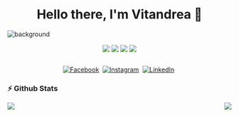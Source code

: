 <p>
  <h1 align="center"><b>Hello there, I'm Vitandrea 👋</b></h1>
</p>

![background](https://user-images.githubusercontent.com/49589259/137596383-8616a24f-a5fe-4ee6-a3e9-d6584d8a1e3f.png)

<p align="center">
  <img align="center" src="https://komarev.com/ghpvc/?username=Vita98"></img>
  <img align="center" src="https://badges.pufler.dev/repos/Vita98"></img>
  <img align="center" src="https://badges.pufler.dev/commits/monthly/Vita98"></img>
  <img align="center" src="https://badges.pufler.dev/years/Vita98"></img>
</p>

<p align="center">
<br>
  <a href="https://www.facebook.com/vitandrea.sorino/"><img src="https://img.shields.io/badge/facebook-%231877F2.svg?&style=for-the-badge&logo=facebook&logoColor=white" alt="Facebook" /></a>&nbsp;
  <a href="https://instagram.com/sorinovitandrea/"><img src="https://img.shields.io/badge/instagram-%23E4405F.svg?&style=for-the-badge&logo=instagram&logoColor=white" alt="Instagram" /></a>&nbsp;
  <a href="https://www.linkedin.com/in/vitandrea-sorino-0b4650174/"><img src="https://img.shields.io/badge/linkedin-%230077B5.svg?&style=for-the-badge&logo=linkedin&logoColor=white" alt="LinkedIn" /></a>&nbsp;
</p>



<!--

<br>
<img align="right" src="https://user-images.githubusercontent.com/49589259/137597359-1a821f5f-81b4-4056-aad0-ce19cadba662.png"></img>

<br>
<br>
<br>
<p align="center">
  <img src="https://user-images.githubusercontent.com/49589259/137597406-c9bd5d9b-3bc4-4d61-907d-95709e034968.gif"></img>
</p>
<h2 align="center">WWDC19 Scholarship Winner</h2>

<br><br><br><br><br>



<br><br><br>
<img align="left" src="https://user-images.githubusercontent.com/49589259/137597852-61f8e681-e15e-4a73-9f55-09d957b10603.png"></img>
<br><br>
<h2 align="center">Apple Developer Academy Student</h2>
<br><br><br><br><br>
-->


### :zap: Github Stats
<img align="left" src="https://github-readme-stats.vercel.app/api?username=Vita98&show_icons=true&theme=radical"></img>
<img align="right" src="https://github-readme-stats.vercel.app/api/top-langs/?username=Vita98&show_icons=true&theme=radical"></img>


<!--
**Vita98/Vita98** is a ✨ _special_ ✨ repository because its `README.md` (this file) appears on your GitHub profile.

Here are some ideas to get you started:


- 🔭 I’m currently working on ...
- 🌱 I’m currently learning ...
- 👯 I’m looking to collaborate on ...
- 🤔 I’m looking for help with ...
- 💬 Ask me about ...
- 📫 How to reach me: ...
- 😄 Pronouns: ...
- ⚡ Fun fact: ...
-->
